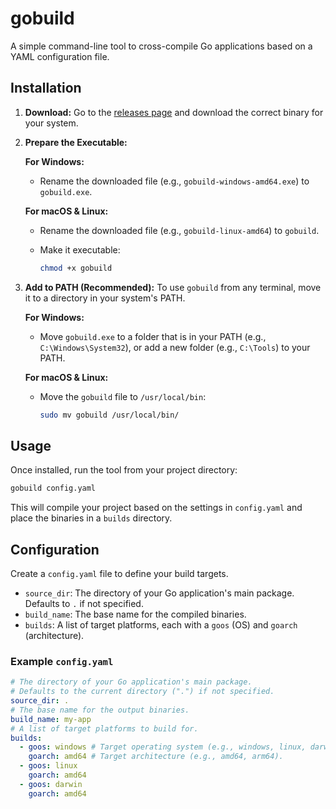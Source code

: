 # gobuild

A simple command-line tool to cross-compile Go applications based on a YAML configuration file.

## Installation

1.  **Download:** Go to the [releases page](https://github.com/Ege-Okyay/gobuild/releases) and download the correct binary for your system.

2.  **Prepare the Executable:**

    **For Windows:**
    -   Rename the downloaded file (e.g., `gobuild-windows-amd64.exe`) to `gobuild.exe`.

    **For macOS & Linux:**
    -   Rename the downloaded file (e.g., `gobuild-linux-amd64`) to `gobuild`.
    -   Make it executable:

        ```bash
        chmod +x gobuild
        ```

3.  **Add to PATH (Recommended):** To use `gobuild` from any terminal, move it to a directory in your system's PATH.

    **For Windows:**
    -   Move `gobuild.exe` to a folder that is in your PATH (e.g., `C:\Windows\System32`), or add a new folder (e.g., `C:\Tools`) to your PATH.

    **For macOS & Linux:**
    -   Move the `gobuild` file to `/usr/local/bin`:
    
        ```bash
        sudo mv gobuild /usr/local/bin/
        ```

## Usage

Once installed, run the tool from your project directory:

```bash
gobuild config.yaml
```

This will compile your project based on the settings in `config.yaml` and place the binaries in a `builds` directory.

## Configuration

Create a `config.yaml` file to define your build targets.

-   `source_dir`: The directory of your Go application's main package. Defaults to `.` if not specified.
-   `build_name`: The base name for the compiled binaries.
-   `builds`: A list of target platforms, each with a `goos` (OS) and `goarch` (architecture).

### Example `config.yaml`

```yaml
# The directory of your Go application's main package.
# Defaults to the current directory (".") if not specified.
source_dir: .
# The base name for the output binaries.
build_name: my-app
# A list of target platforms to build for.
builds:
  - goos: windows # Target operating system (e.g., windows, linux, darwin).
    goarch: amd64 # Target architecture (e.g., amd64, arm64).
  - goos: linux
    goarch: amd64
  - goos: darwin
    goarch: amd64
```
